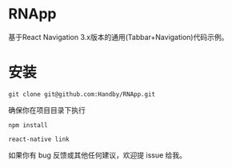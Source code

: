 # RNApp
基于React Navigation 3.x版本的通用(Tabbar+Navigation)代码示例。

# 安装
```
git clone git@github.com:Handby/RNApp.git
```
确保你在项目目录下执行
```
npm install
```
```
react-native link
```
如果你有 bug 反馈或其他任何建议，欢迎提 issue 给我。
